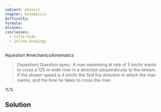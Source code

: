 ```yaml
---
subject: physics
chapter: Kinematics
difficulty: 
formula: 
aliases: 
cssclasses:
  - title-hide
  - inline-drawings
---
```

#question #mechanics/kinematics 

> [!question] Question 
> ques:: A man swimming at rate of 5 km/hr wants to cross a 120 m wide river in a direction perpendicular to the stream. If the stream speed is 4 km/hr the find the direction in which the man swims, and the time he takes to cross the river.

%%
## Solution

